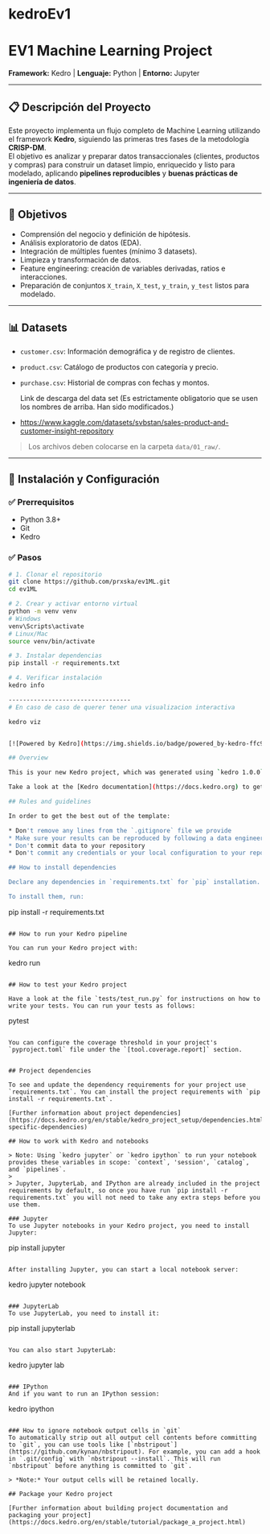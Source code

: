 # kedroEv1




#  EV1 Machine Learning Project
**Framework:** Kedro | **Lenguaje:** Python | **Entorno:** Jupyter

---

## 📋 Descripción del Proyecto
Este proyecto implementa un flujo completo de Machine Learning utilizando el framework **Kedro**, siguiendo las primeras tres fases de la metodología **CRISP-DM**.  
El objetivo es analizar y preparar datos transaccionales (clientes, productos y compras) para construir un dataset limpio, enriquecido y listo para modelado, aplicando **pipelines reproducibles** y **buenas prácticas de ingeniería de datos**.

---

## 🎯 Objetivos
- Comprensión del negocio y definición de hipótesis.
- Análisis exploratorio de datos (EDA).
- Integración de múltiples fuentes (mínimo 3 datasets).
- Limpieza y transformación de datos.
- Feature engineering: creación de variables derivadas, ratios e interacciones.
- Preparación de conjuntos `X_train`, `X_test`, `y_train`, `y_test` listos para modelado.

---

## 📊 Datasets
- `customer.csv`: Información demográfica y de registro de clientes.
- `product.csv`: Catálogo de productos con categoría y precio.
- `purchase.csv`: Historial de compras con fechas y montos.
  
  Link de descarga del data set (Es estrictamente obligatorio que se usen los nombres de arriba. Han sido modificados.)
- https://www.kaggle.com/datasets/svbstan/sales-product-and-customer-insight-repository

> Los archivos deben colocarse en la carpeta `data/01_raw/`.

---

## 🚀 Instalación y Configuración

### ✅ Prerrequisitos
- Python 3.8+
- Git
- Kedro

### ✅ Pasos
```bash
# 1. Clonar el repositorio
git clone https://github.com/prxska/ev1ML.git
cd ev1ML

# 2. Crear y activar entorno virtual
python -m venv venv
# Windows
venv\Scripts\activate
# Linux/Mac
source venv/bin/activate

# 3. Instalar dependencias
pip install -r requirements.txt

# 4. Verificar instalación
kedro info

----------------------------------
# En caso de caso de querer tener una visualizacion interactiva

kedro viz


[![Powered by Kedro](https://img.shields.io/badge/powered_by-kedro-ffc900?logo=kedro)](https://kedro.org)

## Overview

This is your new Kedro project, which was generated using `kedro 1.0.0`.

Take a look at the [Kedro documentation](https://docs.kedro.org) to get started.

## Rules and guidelines

In order to get the best out of the template:

* Don't remove any lines from the `.gitignore` file we provide
* Make sure your results can be reproduced by following a data engineering convention
* Don't commit data to your repository
* Don't commit any credentials or your local configuration to your repository. Keep all your credentials and local configuration in `conf/local/`

## How to install dependencies

Declare any dependencies in `requirements.txt` for `pip` installation.

To install them, run:

```
pip install -r requirements.txt
```

## How to run your Kedro pipeline

You can run your Kedro project with:

```
kedro run
```

## How to test your Kedro project

Have a look at the file `tests/test_run.py` for instructions on how to write your tests. You can run your tests as follows:

```
pytest
```

You can configure the coverage threshold in your project's `pyproject.toml` file under the `[tool.coverage.report]` section.


## Project dependencies

To see and update the dependency requirements for your project use `requirements.txt`. You can install the project requirements with `pip install -r requirements.txt`.

[Further information about project dependencies](https://docs.kedro.org/en/stable/kedro_project_setup/dependencies.html#project-specific-dependencies)

## How to work with Kedro and notebooks

> Note: Using `kedro jupyter` or `kedro ipython` to run your notebook provides these variables in scope: `context`, 'session', `catalog`, and `pipelines`.
>
> Jupyter, JupyterLab, and IPython are already included in the project requirements by default, so once you have run `pip install -r requirements.txt` you will not need to take any extra steps before you use them.

### Jupyter
To use Jupyter notebooks in your Kedro project, you need to install Jupyter:

```
pip install jupyter
```

After installing Jupyter, you can start a local notebook server:

```
kedro jupyter notebook
```

### JupyterLab
To use JupyterLab, you need to install it:

```
pip install jupyterlab
```

You can also start JupyterLab:

```
kedro jupyter lab
```

### IPython
And if you want to run an IPython session:

```
kedro ipython
```

### How to ignore notebook output cells in `git`
To automatically strip out all output cell contents before committing to `git`, you can use tools like [`nbstripout`](https://github.com/kynan/nbstripout). For example, you can add a hook in `.git/config` with `nbstripout --install`. This will run `nbstripout` before anything is committed to `git`.

> *Note:* Your output cells will be retained locally.

## Package your Kedro project

[Further information about building project documentation and packaging your project](https://docs.kedro.org/en/stable/tutorial/package_a_project.html)
